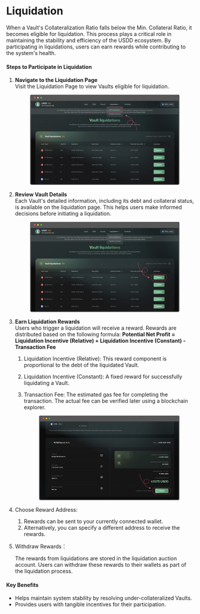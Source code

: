# Liquidation

When a Vault's Collateralization Ratio falls below the Min. Collateral Ratio, it becomes eligible for liquidation. This process plays a critical role in maintaining the stability and efficiency of the USDD ecosystem. By participating in liquidations, users can earn rewards while contributing to the system's health.

#### Steps to Participate in Liquidation

1.  **Navigate to the Liquidation Page**\
    Visit the Liquidation Page to view Vaults eligible for liquidation.

    <figure><img src="../.gitbook/assets/12.png" alt=""><figcaption></figcaption></figure>
2.  **Review Vault Details**\
    Each Vault's detailed information, including its debt and collateral status, is available on the liquidation page. This helps users make informed decisions before initiating a liquidation.

    <figure><img src="../.gitbook/assets/13.png" alt=""><figcaption></figcaption></figure>
3. **Earn Liquidation Rewards**\
   Users who trigger a liquidation will receive a reward. Rewards are distributed based on the following formula: **Potential Net Profit = Liquidation Incentive (Relative) + Liquidation Incentive (Constant) - Transaction Fee**
   1. Liquidation Incentive (Relative): This reward component is proportional to the debt of the liquidated Vault.
   2. Liquidation Incentive (Constant): A fixed reward for successfully liquidating a Vault.
   3.  Transaction Fee: The estimated gas fee for completing the transaction. The actual fee can be verified later using a blockchain explorer.

       <figure><img src="../.gitbook/assets/14.png" alt=""><figcaption></figcaption></figure>
4. Choose Reward Address:
   1. Rewards can be sent to your currently connected wallet.
   2. Alternatively, you can specify a different address to receive the rewards.
5.  Withdraw Rewards：

    The rewards from liquidations are stored in the liquidation auction account. Users can withdraw these rewards to their wallets as part of the liquidation process.

#### Key Benefits

* Helps maintain system stability by resolving under-collateralized Vaults.
* Provides users with tangible incentives for their participation.
